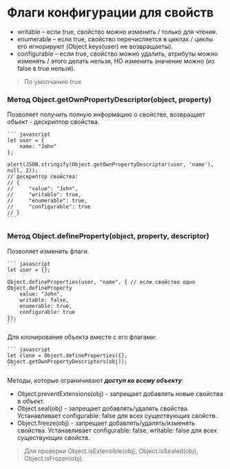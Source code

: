 # Флаги конфигурации для свойств
* writable – если true, свойство можно изменить / только для чтения.
* enumerable – если true, свойство перечисляется в циклах / циклы его игнорируют (Object.keys(user) не возвращаеты).
* configurable – если true, свойство можно удалить, атрибуты можно изменять / этого делать нельзя, НО изменить значение можно (из false в true нельзя).
> По умолчанию true
### Метод Object.getOwnPropertyDescriptor(object, property) 
Позволяет получить полную информацию о свойстве, возвращает объект - дескриптор свойства.

    ``` javascript
    let user = {
        name: "John"
    };

    alert(JSON.stringify(Object.getOwnPropertyDescriptor(user, 'name'), null, 2));
    // дескриптор свойства:
    // {
    //     "value": "John",
    //     "writable": true,
    //     "enumerable": true,
    //     "configurable": true
    // }
    ```
### Метод Object.defineProperty(object, property, descriptor) 
Позволяет изменить флаги.

    ``` javascript
    let user = {};

    Object.defineProperties(user, "name", { // если свойство одно Object.defineProperty
        value: "John",
        writable: false,
        enumerable: true,
        configurable: true
    });
    ```
Для клонирования объекта вместе с его флагами:

    ``` javascript
    let clone = Object.defineProperties({}, Object.getOwnPropertyDescriptors(obj));
    ```
Методы, которые ограничивают ***доступ ко всему объекту***:
* Object.preventExtensions(obj) - запрещает добавлять новые свойства в объект.
* Object.seal(obj) - запрещает добавлять/удалять свойства. Устанавливает configurable: false для всех существующих свойств.
* Object.freeze(obj) - запрещает добавлять/удалять/изменять свойства. Устанавливает configurable: false, writable: false для всех существующих свойств.
> Для проверки Object.isExtensible(obj), Object.isSealed(obj), Object.isFrozen(obj).